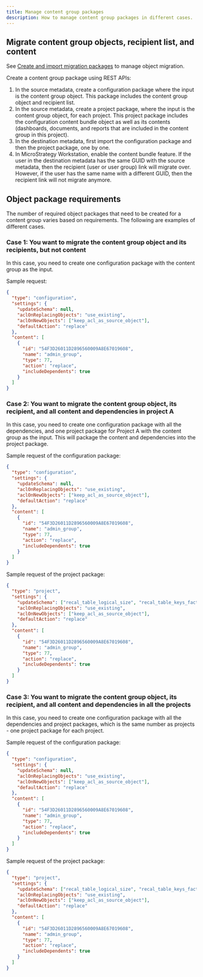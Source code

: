 ```yaml
---
title: Manage content group packages
description: How to manage content group packages in different cases.
---
```


<Available since="2021 Update 2" />

## Migrate content group objects, recipient list, and content

See [Create and import migration packages](../create-and-import-migration-packages/create-and-import-migration-packages.md) to manage object migration.

Create a content group package using REST APIs:

1. In the source metadata, create a configuration package where the input is the content group object. This package includes the content group object and recipient list.
1. In the source metadata, create a project package, where the input is the content group object, for each project. This project package includes the configuration content bundle object as well as its contents (dashboards, documents, and reports that are included in the content group in this project).
1. In the destination metadata, first import the configuration package and then the project package, one by one.
1. In MicroStrategy Workstation, enable the content bundle feature. If the user in the destination metadata has the same GUID with the source metadata, then the recipient (user or user group) link will migrate over. However, if the user has the same name with a different GUID, then the recipient link will not migrate anymore.

## Object package requirements

The number of required object packages that need to be created for a content group varies based on requirements. The following are examples of different cases.

### Case 1: You want to migrate the content group object and its recipients, but not content

In this case, you need to create one configuration package with the content group as the input.

Sample request:

```json
{
  "type": "configuration",
  "settings": {
    "updateSchema": null,
    "aclOnReplacingObjects": "use_existing",
    "aclOnNewObjects": ["keep_acl_as_source_object"],
    "defaultAction": "replace"
  },
  "content": [
    {
      "id": "54F3D26011D2896560009A8E67019608",
      "name": "admin_group",
      "type": 77,
      "action": "replace",
      "includeDependents": true
    }
  ]
}
```

### Case 2: You want to migrate the content group object, its recipient, and all content and dependencies in project A

In this case, you need to create one configuration package with all the dependencies, and one project package for Project A with the content group as the input. This will package the content and dependencies into the project package.

Sample request of the configuration package:

```json
{
  "type": "configuration",
  "settings": {
    "updateSchema": null,
    "aclOnReplacingObjects": "use_existing",
    "aclOnNewObjects": ["keep_acl_as_source_object"],
    "defaultAction": "replace"
  },
  "content": [
    {
      "id": "54F3D26011D2896560009A8E67019608",
      "name": "admin_group",
      "type": 77,
      "action": "replace",
      "includeDependents": true
    }
  ]
}
```

Sample request of the project package:

```json
{
  "type": "project",
  "settings": {
    "updateSchema": ["recal_table_logical_size", "recal_table_keys_fact_entry_level"],
    "aclOnReplacingObjects": "use_existing",
    "aclOnNewObjects": ["keep_acl_as_source_object"],
    "defaultAction": "replace"
  },
  "content": [
    {
      "id": "54F3D26011D2896560009A8E67019608",
      "name": "admin_group",
      "type": 77,
      "action": "replace",
      "includeDependents": true
    }
  ]
}
```

### Case 3: You want to migrate the content group object, its recipient, and all content and dependencies in all the projects

In this case, you need to create one configuration package with all the dependencies and project packages, which is the same number as projects - one project package for each project.

Sample request of the configuration package:

```json
{
  "type": "configuration",
  "settings": {
    "updateSchema": null,
    "aclOnReplacingObjects": "use_existing",
    "aclOnNewObjects": ["keep_acl_as_source_object"],
    "defaultAction": "replace"
  },
  "content": [
    {
      "id": "54F3D26011D2896560009A8E67019608",
      "name": "admin_group",
      "type": 77,
      "action": "replace",
      "includeDependents": true
    }
  ]
}
```

Sample request of the project package:

```json
{
  "type": "project",
  "settings": {
    "updateSchema": ["recal_table_logical_size", "recal_table_keys_fact_entry_level"],
    "aclOnReplacingObjects": "use_existing",
    "aclOnNewObjects": ["keep_acl_as_source_object"],
    "defaultAction": "replace"
  },
  "content": [
    {
      "id": "54F3D26011D2896560009A8E67019608",
      "name": "admin_group",
      "type": 77,
      "action": "replace",
      "includeDependents": true
    }
  ]
}
```
